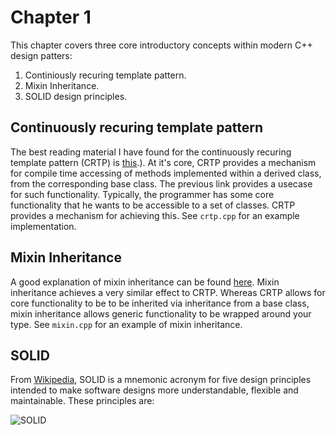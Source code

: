 # Chapter 1

This chapter covers three core introductory concepts within modern C++ design patters:
1. Continiously recuring template pattern.
2. Mixin Inheritance.
3. SOLID design principles.

## Continuously recuring template pattern

The best reading material I have found for the continuously recuring template pattern (CRTP) is [this](https://www.fluentcpp.com/2017/05/16/what-the-crtp-brings-to-code/#:~:text=The%20purpose%20is%20to%20use,the%20situation%20is%20radically%20different.&text=Rather%2C%20it%20is%20the%20other,such%20as%20getValue%20and%20setValue%20).). At it's core, CRTP provides a mechanism for compile time accessing of methods implemented within a derived class, from the corresponding base class. The previous link provides a usecase for such functionality. Typically, the programmer has some core functionality that he wants to be accessible to a set of classes. CRTP provides a mechanism for achieving this. See `crtp.cpp` for an example implementation.

## Mixin Inheritance

A good explanation of mixin inheritance can be found [here](https://www.fluentcpp.com/2017/12/12/mixin-classes-yang-crtp/). Mixin inheritance achieves a very similar effect to CRTP. Whereas CRTP allows for core functionality to be to be inherited via inheritance from a base class, mixin inheritance allows generic functionality to be wrapped around your type. See `mixin.cpp` for an example of mixin inheritance.

## SOLID

From [Wikipedia](https://en.wikipedia.org/wiki/SOLID), SOLID is a mnemonic acronym for five design principles intended to make software designs more understandable, flexible and maintainable. These principles are:

![SOLID](https://i.pinimg.com/originals/8a/53/36/8a53363bd595a8af11822020a9342b02.jpg)

